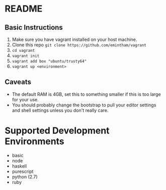 # README

## Basic Instructions
1. Make sure you have vagrant installed on your host machine.
2. Clone this repo `git clone https://github.com/emintham/vagrant`
3. `cd vagrant`
4. `vagrant init`
5. `vagrant add box "ubuntu/trusty64"`
6. `vagrant up <environment>`

## Caveats
- The default RAM is 4GB, set this to something smaller if this is too large for your use.
- You should probably change the bootstrap to pull your editor settings and shell settings unless you don't really care.

# Supported Development Environments
- basic
- node
- haskell
- purescript
- python (2.7)
- ruby
